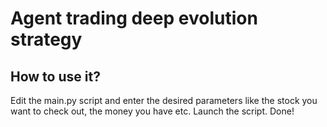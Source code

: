 # Agent trading deep evolution strategy
## How to use it?
Edit the main.py script and enter the desired parameters like the stock you want to check out, the money you have etc.
Launch the script.
Done!
